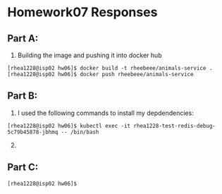 # Homework07 Responses

## **Part A:**
1. Building the image and pushing it into docker hub
```
[rhea1228@isp02 hw06]$ docker build -t rheebeee/animals-service .
[rhea1228@isp02 hw06]$ docker push rheebeee/animals-service
```

## **Part B:**
1. I used the following commands to install my depdendencies:
```
[rhea1228@isp02 hw06]$ kubectl exec -it rhea1228-test-redis-debug-5c79b45878-jbhmq -- /bin/bash

```
2. 



## **Part C:**
```
[rhea1228@isp02 hw06]$ 
```
